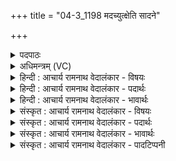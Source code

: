+++
title = "04-3_1198 मदच्युत्क्षेति सादने"

+++
<details><summary>पदपाठः</summary>

म꣣दच्यु꣢त्। म꣣द। च्यु꣢त्। क्षे꣣ति। सा꣡द꣢꣯ने। सि꣡न्धोः꣢꣯। ऊ꣣र्मा꣢। वि꣣पश्चि꣢त्। वि꣣पः। चि꣢त्। सो꣡मः꣢꣯। गौ꣣री꣡इति꣢। अ꣡धि꣢꣯। श्रि꣣तः꣢। ११९८।
</details>

<details><summary>अधिमन्त्रम् (VC)</summary>

- पवमानः सोमः
- असितः काश्यपो देवलो वा
- गायत्री
- षड्जः
</details>

<details><summary>हिन्दी : आचार्य रामनाथ वेदालंकार - विषयः</summary>

अगले मन्त्र में यह वर्णन है कि कौन कहाँ निवास करता है।
</details>

<details><summary>हिन्दी : आचार्य रामनाथ वेदालंकार - पदार्थः</summary>

पदार्थान्वय -  (मदच्युत्)आनन्द को परिस्रुत करनेवाला परमेश्वर(सादने)जीवात्मा-रूप सदन में(क्षेति)निवास करता है।(विपश्चित्)और बुद्धिमान् जीवात्मा(सिन्धोः)रसागार परमेश्वररूप सिन्धु की(ऊर्मौ)आनन्द की लहर में(क्षेति)निवास करता है अर्थात् उसमें झूला झूलने का आनन्द लेता है।(सोमः)वह रसागार परमात्मा(गौरी)शुभ्र वेदवाणी में(अधि श्रितः)स्थित है,वर्णित है ॥३॥
</details>

<details><summary>हिन्दी : आचार्य रामनाथ वेदालंकार - भावार्थः</summary>

भावार्थ -  वेद जिसकी महिमा को गाते-गाते नहीं थकते,उस आनन्द-सागर परमेश्वर की तरङ्गों में झूला झूलता हुआ जीव कृतकृत्य हो जाता है ॥३॥
</details>

<details><summary>संस्कृत : आचार्य रामनाथ वेदालंकार - विषयः</summary>

अथ कः कुत्र निवसतीत्याह।
</details>

<details><summary>संस्कृत : आचार्य रामनाथ वेदालंकार - पदार्थः</summary>

पदार्थान्वय -  (मदच्युत्)आनन्दस्रावकः परमेश्वरः(सादने)जीवात्मरूपे गृहे(क्षेति)क्षियति निवसति, (विपश्चित्)मेधावी जीवात्मा च(सिन्धोः)रससागरस्य परमेश्वरस्य(ऊर्मौ)आनन्दतरङ्गे(क्षेति)निवसति,तत्र दोलारोहणमनुभवतीत्यर्थः।(सोमः)स रसागारः परमात्मा(गौरी)गौर्यां शुभ्रायां वेदवाचि।[गौरी इति वाङ्नाम। निघं० १।११।] (अधि श्रितः)स्थितोऽस्ति,वर्णितो वर्तते ॥३॥
</details>

<details><summary>संस्कृत : आचार्य रामनाथ वेदालंकार - भावार्थः</summary>

भावार्थ -  वेदा यस्य महिमानं गायं गायं न श्राम्यन्ति तस्यानन्दसिन्धोः परमेश्वरस्यानन्दवीचिनिचयेषु दोलायमानो जीवः कृतकृत्यो जायते ॥३॥
</details>

<details><summary>संस्कृत : आचार्य रामनाथ वेदालंकार - पादटिप्पनी</summary>

टिप्पनी -   १.ऋ० ९।१२।३।
</details>